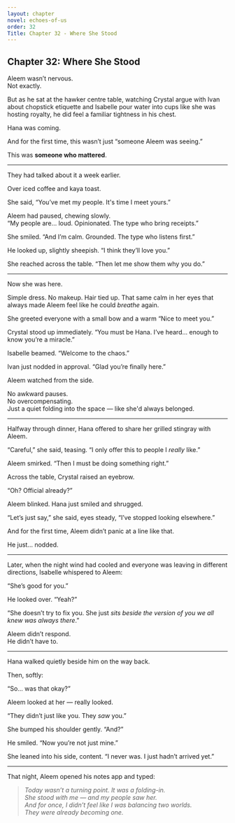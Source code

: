 ```yaml
---
layout: chapter
novel: echoes-of-us
order: 32
Title: Chapter 32 - Where She Stood
---
```


## Chapter 32: Where She Stood

Aleem wasn’t nervous.  
Not exactly.

But as he sat at the hawker centre table, watching Crystal argue with Ivan about chopstick etiquette and Isabelle pour water into cups like she was hosting royalty, he did feel a familiar tightness in his chest.

Hana was coming.

And for the first time, this wasn’t just “someone Aleem was seeing.”

This was **someone who mattered**.

---

They had talked about it a week earlier.

Over iced coffee and kaya toast.

She said, “You’ve met my people. It's time I meet yours.”

Aleem had paused, chewing slowly.  
“My people are… loud. Opinionated. The type who bring receipts.”

She smiled. “And I’m calm. Grounded. The type who listens first.”

He looked up, slightly sheepish. “I think they’ll love you.”

She reached across the table. “Then let me show them why you do.”

---

Now she was here.

Simple dress. No makeup. Hair tied up. That same calm in her eyes that always made Aleem feel like he could *breathe* again.

She greeted everyone with a small bow and a warm “Nice to meet you.”

Crystal stood up immediately. “You must be Hana. I’ve heard... enough to know you’re a miracle.”

Isabelle beamed. “Welcome to the chaos.”

Ivan just nodded in approval. “Glad you’re finally here.”

Aleem watched from the side.

No awkward pauses.  
No overcompensating.  
Just a quiet folding into the space — like she'd always belonged.

---

Halfway through dinner, Hana offered to share her grilled stingray with Aleem.

“Careful,” she said, teasing. “I only offer this to people I *really* like.”

Aleem smirked. “Then I must be doing something right.”

Across the table, Crystal raised an eyebrow.

“Oh? Official already?”

Aleem blinked. Hana just smiled and shrugged.

“Let’s just say,” she said, eyes steady, “I’ve stopped looking elsewhere.”

And for the first time, Aleem didn’t panic at a line like that.

He just… nodded.

---

Later, when the night wind had cooled and everyone was leaving in different directions, Isabelle whispered to Aleem:

“She’s good for you.”

He looked over. “Yeah?”

“She doesn’t try to fix you. She just *sits beside the version of you we all knew was always there*.”

Aleem didn’t respond.  
He didn’t have to.

---

Hana walked quietly beside him on the way back.

Then, softly:

“So… was that okay?”

Aleem looked at her — really looked.

“They didn’t just like you. They *saw* you.”

She bumped his shoulder gently. “And?”

He smiled. “Now you’re not just mine.”

She leaned into his side, content. “I never was. I just hadn’t arrived yet.”

---

That night, Aleem opened his notes app and typed:

> *Today wasn’t a turning point. It was a folding-in.*  
> *She stood with me — and my people saw her.*  
> *And for once, I didn’t feel like I was balancing two worlds.*  
> *They were already becoming one.*